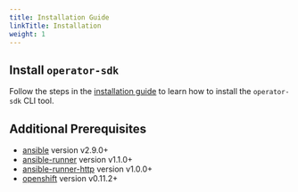 ```yaml
---
title: Installation Guide
linkTitle: Installation
weight: 1
---
```


## Install `operator-sdk`

Follow the steps in the [installation guide][install-guide] to learn how to install the `operator-sdk` CLI tool.

## Additional Prerequisites

- [ansible][ansible] version v2.9.0+
- [ansible-runner][ansible-runner] version v1.1.0+
- [ansible-runner-http][ansible-runner-http-plugin] version v1.0.0+
- [openshift][openshift-module] version v0.11.2+


[install-guide]:/docs/installation/
[ansible]:https://docs.ansible.com/ansible/latest/index.html
[ansible-runner]:https://ansible-runner.readthedocs.io/en/latest/install.html
[ansible-runner-http-plugin]:https://github.com/ansible/ansible-runner-http
[openshift-module]:https://pypi.org/project/openshift/
